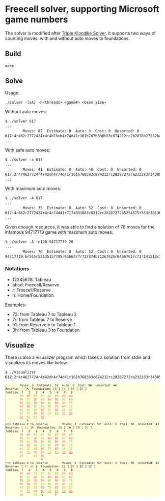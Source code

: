 # Freecell solver, supporting Microsoft game numbers

The solver is modified after [Triple Klondike Solver](https://github.com/macroxue/triple-klondike).
It supports two ways of counting moves: with and without auto moves to foundations.

## Build
```
make
```

## Solve
Usage:
```
./solver -[aA] -n<threads> <game#> <beam size>
```

Without auto moves:
```
$ ./solver 617
...
        Moves: 87  Estimate: 0  Auto: 0  Cost: 0  Unsorted: 0
617:4r462r2772424r4r4h7hch4r74d41r161h767h838h83c874212rc282878h27282h4h4h6h4h323h3r343hahbh3r3h6h6h6h5r5h6h6h646h6hbh1h131h57565h121h4h5h6h8h7h7h7hch2h4h7h7hbh3h3h2h2h2h3h3h7hah
...
```

With safe auto moves:
```
$ ./solver -a 617
...
        Moves: 41  Estimate: 0  Auto: 48  Cost: 0  Unsorted: 0
617:2r4r4627724r4r42dh4r74d41r161h768383c874212rc28287272ra232383r3438585h57535h131812
...
```

With maximum auto moves:
```
$ ./solver -A 617
...
        Moves: 35  Estimate: 0  Auto: 52  Cost: 0  Unsorted: 0
617:4r462r2772424r4r4r74d41r7174831683c8212rc2828727285254575r353r38136412
...
```

Given enough resources, it was able to find a solution of 76 moves for the
infamous 94717719 game with maximum auto moves.
```
$ ./solver -A -n128 94717719 20
...
        Moves: 76  Estimate: 0  Auto: 52  Cost: 0  Unsorted: 0
94717719:6r565r52135157785r65b64r7r727874b71267626r64a6761rc71r141312c1723231273r343232b35r856r86b88356858r8184c835651528241r216r263r2341464342a4454r27812r2r2825
```

### Notations
* 12345678: Tableau
* abcd: Freecell/Reserve
* r: Freecell/Reserve
* h: Home/Foundation

Examples:
* 72: from Tableau 7 to Tableau 2
* 7r: from Tableau 7 to Reserve
* b1: from Reserve b to Tableau 1
* 3h: from Tableau 3 to Foundation

## Visualize
There is also a visualizer program which takes a solution from stdin and visualizes its moves like below.
```
$ ./visualizer
617:2r4r4627724r4r42dh4r74d41r161h768383c874212rc28287272ra232383r3438585h57535h131812
```
![](https://github.com/macroxue/freecell/blob/master/solver/visualizer.png)
